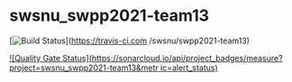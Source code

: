 # swsnu_swpp2021-team13

[![Build
Status](https://travis-ci.com/swsnu/swpp2021-team13.svg?branch=main)](https://travis-ci.com
/swsnu/swpp2021-team13)

[![Quality Gate
Status](https://sonarcloud.io/api/project_badges/measure?project=swsnu_swpp2021-team13&metr
ic=alert_status)](https://sonarcloud.io/dashboard?id=swsnu_swpp2021-team13)

